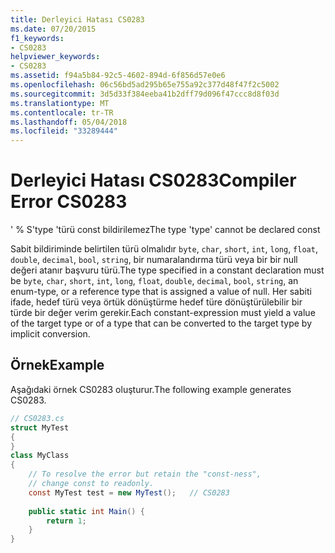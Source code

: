 ```yaml
---
title: Derleyici Hatası CS0283
ms.date: 07/20/2015
f1_keywords:
- CS0283
helpviewer_keywords:
- CS0283
ms.assetid: f94a5b84-92c5-4602-894d-6f856d57e0e6
ms.openlocfilehash: 06c56bd5ad295b65e755a92c377d48f47f2c5002
ms.sourcegitcommit: 3d5d33f384eeba41b2dff79d096f47ccc8d8f03d
ms.translationtype: MT
ms.contentlocale: tr-TR
ms.lasthandoff: 05/04/2018
ms.locfileid: "33289444"
---
```

# <a name="compiler-error-cs0283"></a><span data-ttu-id="95d1e-102">Derleyici Hatası CS0283</span><span class="sxs-lookup"><span data-stu-id="95d1e-102">Compiler Error CS0283</span></span>
<span data-ttu-id="95d1e-103">' % S'type 'türü const bildirilemez</span><span class="sxs-lookup"><span data-stu-id="95d1e-103">The type 'type' cannot be declared const</span></span>  
  
 <span data-ttu-id="95d1e-104">Sabit bildiriminde belirtilen türü olmalıdır `byte`, `char`, `short`, `int`, `long`, `float`, `double`, `decimal`, `bool`, `string`, bir numaralandırma türü veya bir bir null değeri atanır başvuru türü.</span><span class="sxs-lookup"><span data-stu-id="95d1e-104">The type specified in a constant declaration must be `byte`, `char`, `short`, `int`, `long`, `float`, `double`, `decimal`, `bool`, `string`, an enum-type, or a reference type that is assigned a value of null.</span></span> <span data-ttu-id="95d1e-105">Her sabiti ifade, hedef türü veya örtük dönüştürme hedef türe dönüştürülebilir bir türde bir değer verim gerekir.</span><span class="sxs-lookup"><span data-stu-id="95d1e-105">Each constant-expression must yield a value of the target type or of a type that can be converted to the target type by implicit conversion.</span></span>  
  
## <a name="example"></a><span data-ttu-id="95d1e-106">Örnek</span><span class="sxs-lookup"><span data-stu-id="95d1e-106">Example</span></span>  
 <span data-ttu-id="95d1e-107">Aşağıdaki örnek CS0283 oluşturur.</span><span class="sxs-lookup"><span data-stu-id="95d1e-107">The following example generates CS0283.</span></span>  
  
```csharp  
// CS0283.cs  
struct MyTest  
{  
}  
class MyClass   
{  
    // To resolve the error but retain the "const-ness",  
    // change const to readonly.  
    const MyTest test = new MyTest();   // CS0283  
  
    public static int Main() {  
        return 1;  
    }  
}  
```

